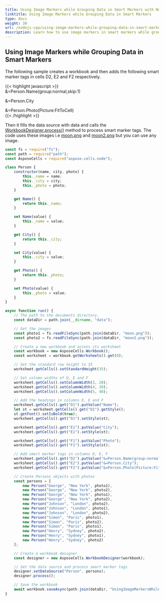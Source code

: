 ```yaml
---  
title: Using Image Markers while Grouping Data in Smart Markers with Node.js via C++  
linktitle: Using Image Markers while Grouping Data in Smart Markers  
type: docs  
weight: 30  
url: /nodejs-cpp/using-image-markers-while-grouping-data-in-smart-markers/  
description: Learn how to use image markers in smart markers while grouping data with Aspose.Cells for Node.js via C++.  
---  
```


## **Using Image Markers while Grouping Data in Smart Markers**  
The following sample creates a workbook and then adds the following smart marker tags in cells D2, E2 and F2 respectively.  

{{< highlight javascript >}}  
 &=Person.Name(group:normal,skip:1)  

&=Person.City  

&=Person.Photo(Picture:FitToCell)  
{{< /highlight >}}  

Then it fills the data source with data and calls the [WorkbookDesigner.process()](https://reference.aspose.com/cells/nodejs-cpp/workbookdesigner/#process) method to process smart marker tags. The code uses these images i.e [moon.png](5115492.png) and [moon2.png](5115491.png) but you can use any image.  

```javascript
const fs = require("fs");
const path = require("path");
const AsposeCells = require("aspose.cells.node");

class Person {
    constructor(name, city, photo) {
        this._name = name;
        this._city = city;
        this._photo = photo;
    }

    get Name() {
        return this._name;
    }

    set Name(value) {
        this._name = value;
    }

    get City() {
        return this._city;
    }

    set City(value) {
        this._city = value;
    }

    get Photo() {
        return this._photo;
    }

    set Photo(value) {
        this._photo = value;
    }
}

async function run() {
    // The path to the documents directory.
    const dataDir = path.join(__dirname, "data");

    // Get the images
    const photo1 = fs.readFileSync(path.join(dataDir, "moon.png"));
    const photo2 = fs.readFileSync(path.join(dataDir, "moon2.png"));

    // Create a new workbook and access its worksheet
    const workbook = new AsposeCells.Workbook();
    const worksheet = workbook.getWorksheets().get(0);

    // Set the standard row height to 35
    worksheet.getCells().setStandardHeight(35);

    // Set column widths of D, E and F
    worksheet.getCells().setColumnWidth(3, 20);
    worksheet.getCells().setColumnWidth(4, 20);
    worksheet.getCells().setColumnWidth(5, 40);

    // Add the headings in columns D, E and F
    worksheet.getCells().get("D1").putValue("Name");
    let st = worksheet.getCells().get("D1").getStyle();
    st.getFont().setIsBold(true);
    worksheet.getCells().get("D1").setStyle(st);

    worksheet.getCells().get("E1").putValue("City");
    worksheet.getCells().get("E1").setStyle(st);

    worksheet.getCells().get("F1").putValue("Photo");
    worksheet.getCells().get("F1").setStyle(st);

    // Add smart marker tags in columns D, E, F
    worksheet.getCells().get("D2").putValue("&=Person.Name(group:normal,skip:1)");
    worksheet.getCells().get("E2").putValue("&=Person.City");
    worksheet.getCells().get("F2").putValue("&=Person.Photo(Picture:FitToCell)");

    // Create Persons objects with photos
    const persons = [
        new Person("George", "New York", photo1),
        new Person("George", "New York", photo2),
        new Person("George", "New York", photo1),
        new Person("George", "New York", photo2),
        new Person("Johnson", "London", photo2),
        new Person("Johnson", "London", photo1),
        new Person("Johnson", "London", photo2),
        new Person("Simon", "Paris", photo1),
        new Person("Simon", "Paris", photo2),
        new Person("Simon", "Paris", photo1),
        new Person("Henry", "Sydney", photo2),
        new Person("Henry", "Sydney", photo1),
        new Person("Henry", "Sydney", photo2)
    ];

    // Create a workbook designer
    const designer = new AsposeCells.WorkbookDesigner(workbook);

    // Set the data source and process smart marker tags
    designer.setDataSource("Person", persons);
    designer.process();

    // Save the workbook
    await workbook.saveAsync(path.join(dataDir, "UsingImageMarkersWhileGroupingDataInSmartMarkers.xlsx"), AsposeCells.SaveFormat.Xlsx);
}
```  
  